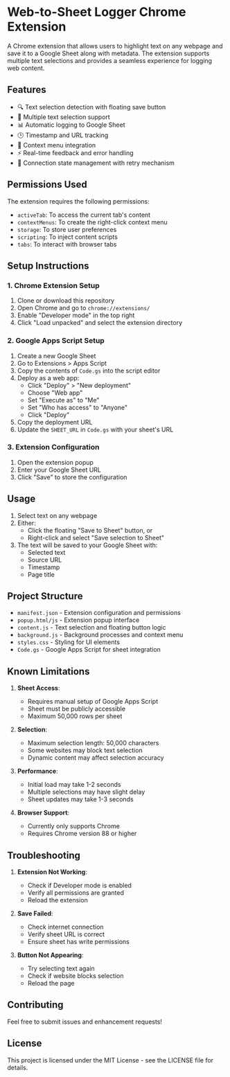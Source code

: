 # Web-to-Sheet Logger Chrome Extension

A Chrome extension that allows users to highlight text on any webpage and save it to a Google Sheet along with metadata. The extension supports multiple text selections and provides a seamless experience for logging web content.

## Features

- 🔍 Text selection detection with floating save button
- 📝 Multiple text selection support
- 📊 Automatic logging to Google Sheet
- 🕒 Timestamp and URL tracking
- 🎯 Context menu integration
- ⚡ Real-time feedback and error handling
- 🔄 Connection state management with retry mechanism

## Permissions Used

The extension requires the following permissions:
- `activeTab`: To access the current tab's content
- `contextMenus`: To create the right-click context menu
- `storage`: To store user preferences
- `scripting`: To inject content scripts
- `tabs`: To interact with browser tabs

## Setup Instructions

### 1. Chrome Extension Setup
1. Clone or download this repository
2. Open Chrome and go to `chrome://extensions/`
3. Enable "Developer mode" in the top right
4. Click "Load unpacked" and select the extension directory

### 2. Google Apps Script Setup
1. Create a new Google Sheet
2. Go to Extensions > Apps Script
3. Copy the contents of `Code.gs` into the script editor
4. Deploy as a web app:
   - Click "Deploy" > "New deployment"
   - Choose "Web app"
   - Set "Execute as" to "Me"
   - Set "Who has access" to "Anyone"
   - Click "Deploy"
5. Copy the deployment URL
6. Update the `SHEET_URL` in `Code.gs` with your sheet's URL

### 3. Extension Configuration
1. Open the extension popup
2. Enter your Google Sheet URL
3. Click "Save" to store the configuration

## Usage

1. Select text on any webpage
2. Either:
   - Click the floating "Save to Sheet" button, or
   - Right-click and select "Save selection to Sheet"
3. The text will be saved to your Google Sheet with:
   - Selected text
   - Source URL
   - Timestamp
   - Page title

## Project Structure

- `manifest.json` - Extension configuration and permissions
- `popup.html/js` - Extension popup interface
- `content.js` - Text selection and floating button logic
- `background.js` - Background processes and context menu
- `styles.css` - Styling for UI elements
- `Code.gs` - Google Apps Script for sheet integration

## Known Limitations

1. **Sheet Access**:
   - Requires manual setup of Google Apps Script
   - Sheet must be publicly accessible
   - Maximum 50,000 rows per sheet

2. **Selection**:
   - Maximum selection length: 50,000 characters
   - Some websites may block text selection
   - Dynamic content may affect selection accuracy

3. **Performance**:
   - Initial load may take 1-2 seconds
   - Multiple selections may have slight delay
   - Sheet updates may take 1-3 seconds

4. **Browser Support**:
   - Currently only supports Chrome
   - Requires Chrome version 88 or higher

## Troubleshooting

1. **Extension Not Working**:
   - Check if Developer mode is enabled
   - Verify all permissions are granted
   - Reload the extension

2. **Save Failed**:
   - Check internet connection
   - Verify sheet URL is correct
   - Ensure sheet has write permissions

3. **Button Not Appearing**:
   - Try selecting text again
   - Check if website blocks selection
   - Reload the page

## Contributing

Feel free to submit issues and enhancement requests!

## License

This project is licensed under the MIT License - see the LICENSE file for details. 